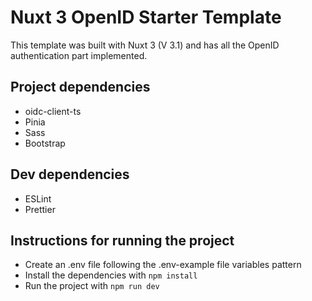 # Nuxt 3 OpenID Starter Template

This template was built with Nuxt 3 (V 3.1) and has all the OpenID authentication part implemented.

## Project dependencies

- oidc-client-ts
- Pinia
- Sass
- Bootstrap

## Dev dependencies

- ESLint
- Prettier

## Instructions for running the project

- Create an .env file following the .env-example file variables pattern
- Install the dependencies with `npm install`
- Run the project with `npm run dev`
